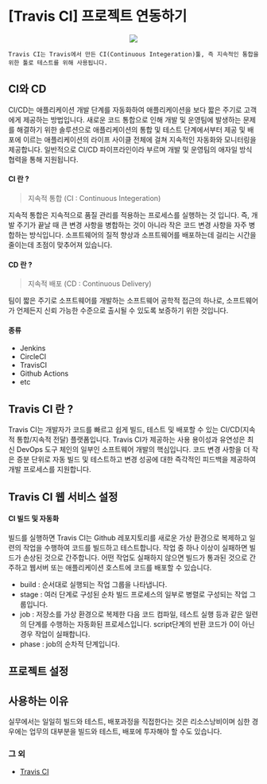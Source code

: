 # [Travis CI] 프로젝트 연동하기

<p align="center">
  <img src="https://img1.daumcdn.net/thumb/R1280x0/?scode=mtistory2&fname=https%3A%2F%2Fblog.kakaocdn.net%2Fdn%2FbMIduW%2FbtrfWMtiPEC%2FENLpZFdHhIVcpV31IWNBcK%2Fimg.jpg">
</p>

~~~
Travis CI는 Travis에서 만든 CI(Continuous Integeration)툴, 즉 지속적인 통합을 위한 툴로 테스트를 위해 사용됩니다.
~~~

## CI와 CD

CI/CD는 애플리케이션 개발 단계를 자동화하여 애플리케이션을 보다 짧은 주기로 고객에게 제공하는 방법입니다.
새로운 코드 통합으로 인해 개발 및 운영팀에 발생하는 문제를 해결하기 위한 솔루션으로 애플리케이션의 통합 및 테스트 단계에서부터 제공 및 배포에 이르는 애플리케이션의 라이프 사이클 전체에 걸쳐 지속적인 자동화와 모니터링을 제공합니다.
일반적으로 CI/CD 파이프라인이라 부르며 개발 및 운영팀의 애자일 방식 협력을 통해 지원됩니다.

#### CI 란 ?

> 지속적 통합 (CI : Continuous Integeration)

지속적 통합은 지속적으로 품질 관리를 적용하는 프로세스를 실행하는 것 입니다. 즉, 개발 주기가 끝날 때 큰 변경 사항을 병합하는 것이 아니라 작은 코드 변경 사항을 자주 병합하는 방식입니다. 
소프트웨어의 질적 향상과 소프트웨어를 배포하는데 걸리는 시간을 줄이는데 초점이 맞추어져 있습니다. 

#### CD 란 ?

> 지속적 배포 (CD : Continuous Delivery)

팀이 짧은 주기로 소프트웨어를 개발하는 소프트웨어 공학적 접근의 하나로, 소프트웨어가 언제든지 신뢰 가능한 수준으로 출시될 수 있도록 보증하기 위한 것입니다.

#### 종류

- Jenkins
- CircleCI
- TravisCI
- Github Actions
- etc

## Travis CI 란 ?

Travis CI는 개발자가 코드를 빠르고 쉽게 빌드, 테스트 및 배포할 수 있는 CI/CD(지속적 통합/지속적 전달) 플랫폼입니다. 
Travis CI가 제공하는 사용 용이성과 유연성은 최신 DevOps 도구 체인의 일부인 소프트웨어 개발의 핵심입니다. 
코드 변경 사항을 더 작은 증분 단위로 자동 빌드 및 테스트하고 변경 성공에 대한 즉각적인 피드백을 제공하여 개발 프로세스를 지원합니다. 

## Travis CI 웹 서비스 설정

#### CI 빌드 및 자동화

빌드를 실행하면 Travis CI는 Github 레포지토리를 새로운 가상 환경으로 복제하고 일련의 작업을 수행하여 코드를 빌드하고 테스트합니다. 
작업 중 하나 이상이 실패하면 빌드가 손상된 것으로 간주합니다. 어떤 작업도 실패하지 않으면 빌드가 통과된 것으로 간주하고 웹서버 또는 애플리케이션 호스트에 코드를 배포할 수 있습니다.

- build : 순서대로 실행되는 작업 그룹을 나타냅니다. 
- stage : 여러 단계로 구성된 순차 빌드 프로세스의 일부로 병렬로 구성되는 작업 그룹입니다.
- job : 저장소를 가상 환경으로 복제한 다음 코드 컴파일, 테스트 실행 등과 같은 일련의 단계를 수행하는 자동화된 프로세스입니다. script단계의 반환 코드가 0이 아닌 경우 작업이 실패합니다.
- phase : job의 순차적 단계입니다. 

## 프로젝트 설정

## 사용하는 이유

실무에서는 일일히 빌드와 테스트, 배포과정을 직접한다는 것은 리소스낭비이며 심한 경우에는 업무의 대부분을 빌드와 테스트, 배포에 투자해야 할 수도 있습니다.


### 그 외 

- [Travis CI](https://www.travis-ci.com/)
